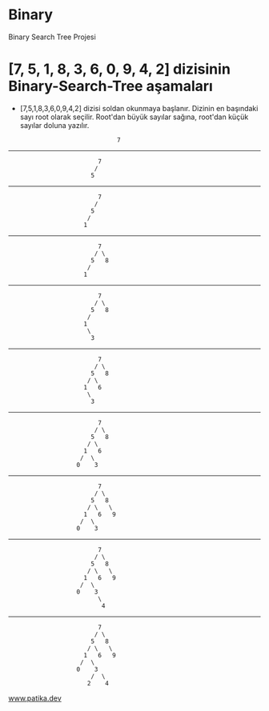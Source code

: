 # Binary
Binary Search Tree Projesi


# [7, 5, 1, 8, 3, 6, 0, 9, 4, 2] dizisinin Binary-Search-Tree aşamaları

* [7,5,1,8,3,6,0,9,4,2] dizisi soldan okunmaya başlanır. Dizinin en başındaki sayı root olarak seçilir. Root'dan büyük sayılar sağına, root'dan küçük sayılar doluna yazılır.
                                 
                                 7
----------------------------------------------------------------
                             7
                            /
                           5  
----------------------------------------------------------------
                             7
                            /    
                           5
                          / 
                         1
----------------------------------------------------------------
                             7
                            / \
                           5   8
                          / 
                         1
----------------------------------------------------------------
                             7
                            / \
                           5   8
                          /   
                         1   
                          \
                           3
----------------------------------------------------------------
                             7
                            / \
                           5   8
                          / \ 
                         1   6
                          \
                           3
----------------------------------------------------------------
                             7
                            / \
                           5   8
                          / \ 
                         1   6
                        /  \
                       0    3
----------------------------------------------------------------
                             7
                            / \
                           5   8
                          / \   \
                         1   6   9
                        /  \
                       0    3
----------------------------------------------------------------
                             7
                            / \
                           5   8
                          / \   \
                         1   6   9
                        /  \
                       0    3
                             \
                              4
----------------------------------------------------------------
                             7
                            / \
                           5   8
                          / \   \
                         1   6   9
                        /  \
                       0    3
                           /  \
                          2    4

www.patika.dev